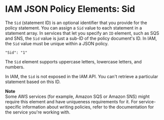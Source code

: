 # IAM JSON Policy Elements: Sid<a name="reference_policies_elements_sid"></a>

The `Sid` \(statement ID\) is an optional identifier that you provide for the policy statement\. You can assign a `Sid` value to each statement in a statement array\. In services that let you specify an `ID` element, such as SQS and SNS, the `Sid` value is just a sub\-ID of the policy document's ID\. In IAM, the `Sid` value must be unique within a JSON policy\.

```
"Sid": "1"
```

The `Sid` element supports uppercase letters, lowercase letters, and numbers\. 

In IAM, the `Sid` is not exposed in the IAM API\. You can't retrieve a particular statement based on this ID\.

**Note**  
Some AWS services \(for example, Amazon SQS or Amazon SNS\) might require this element and have uniqueness requirements for it\. For service\-specific information about writing policies, refer to the documentation for the service you're working with\.
